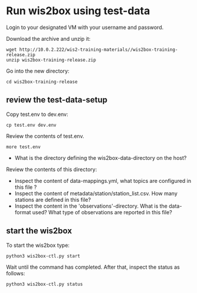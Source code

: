 # Run wis2box using test-data

Login to your designated VM with your username and password.

Download the archive and unzip it:

```
wget http://10.0.2.222/wis2-training-materials//wis2box-training-release.zip
unzip wis2box-training-release.zip
```

Go into the new directory:

```
cd wis2box-training-release
```

## review the test-data-setup

Copy test.env to dev.env:

```
cp test.env dev.env
```

Review the contents of test.env. 

```
more test.env
```


- What is the directory defining the wis2box-data-directory on the host?

Review the contents of this directory: 
- Inspect the content of data-mappings.yml, what topics are configured in this file ?
- Inspect the content of metadata/station/station_list.csv. How many stations are defined in this file?
- Inspect the content in the 'observations'-directory. What is the data-format used? What type of observations are reported in this file?

## start the wis2box

To start the wis2box type:

```
python3 wis2box-ctl.py start
```

Wait until the command has completed.
After that, inspect the status as follows:

```
python3 wis2box-ctl.py status
```





